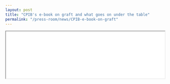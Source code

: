 ```yaml
---
layout: post
title: "CPIB's e-book on graft and what goes on under the table"
permalink: "/press-room/news/CPIB-e-book-on-graft"
---
```


<iframe src="/files/news/2020.12.29.ST_CPIB e-book on graft.pdf" width="100%" heigpermalink: "/press-room/news/CPIB-e-book-on-graft"ht="1000px">
    </iframe>

